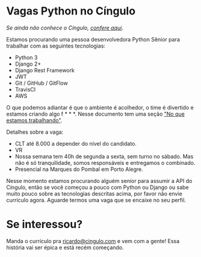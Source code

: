 # Vagas Python no Cíngulo

*Se ainda não conhece o Cíngulo, [confere aqui](README.md)*.

Estamos procurando uma pessoa desenvolvedora Python Sênior para trabalhar com as seguintes tecnologias:

- Python 3
- Django 2+
- Django Rest Framework
- JWT
- Git / GitHub / GitFlow
- TravisCI
- AWS

O que podemos adiantar é que o ambiente é acolhedor, o time é divertido e estamos criando algo f * * *. Nesse documento tem uma seção ["No que estamos trabalhando"](README.md).

Detalhes sobre a vaga:

- CLT até 8.000 a depender do nível do candidato.
- VR
- Nossa semana tem 40h de segunda a sexta, sem turno no sábado. Mas não é só tranquilidade, somos responsáveis e entregamos o combinado.
- Presencial na Marques do Pombal em Porto Alegre.

Nesse momento estamos procurando alguém senior para assumir a API do Cíngulo, então se você começou a pouco com Python ou Django ou sabe muito pouco sobre as tecnologias descritas acima, por favor não envie currículo agora. Aguarde termos uma vaga que se encaixe no seu perfil.

# Se interessou?

Manda o currículo pra ricardo@cingulo.com e vem com a gente! Essa história vai ser épica e está recém começando.
